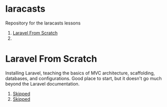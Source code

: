 laracasts
=========

Repository for the laracasts lessons
<ol>
  <li><a href="#from_scratch">Laravel From Scratch</a><li>
</ol>



<h1 id="from_scratch">Laravel From Scratch</h1>
<p>Installing Laravel, teaching the basics of MVC architecture, scaffolding, databases, and configurations. Good place to start, but it doesn't go much beyond the Laravel documentation.</p>
<ol>
  <li><a href="#1_1">Skipped</a></li>
  <li><a href="#1_1">Skipped</a></li>
  
</ol>
